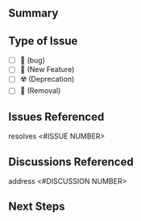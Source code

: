 ## Summary

<SUMMARY OF THE CHANGES BEING MADE>

## Type of Issue

- [ ] :bug: (bug)
- [ ] :dizzy: (New Feature)
- [ ] :radioactive: (Deprecation)
- [ ] :no_entry_sign: (Removal)

## Issues Referenced

resolves <#ISSUE NUMBER>

## Discussions Referenced

address <#DISCUSSION NUMBER>

## Next Steps

<ANY FURTHER STEPS TO BE TAKEN>
